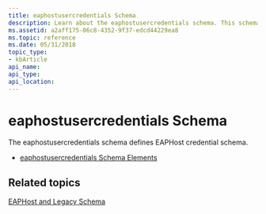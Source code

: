 ```yaml
---
title: eaphostusercredentials Schema
description: Learn about the eaphostusercredentials schema. This schema defines the EAPHost credential schema elements.
ms.assetid: a2aff175-06c8-4352-9f37-edcd44229ea8
ms.topic: reference
ms.date: 05/31/2018
topic_type: 
- kbArticle
api_name: 
api_type: 
api_location: 
---
```


# eaphostusercredentials Schema

The eaphostusercredentials schema defines EAPHost credential schema.

-   [eaphostusercredentials Schema Elements](eaphostusercredentialsschema-elements.md)

## Related topics

<dl> <dt>

[EAPHost and Legacy Schema](eaphost-schemas.md)
</dt> </dl>

 

 




